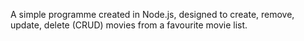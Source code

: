 A simple programme created in Node.js, designed to create, remove, update, delete (CRUD) movies from a favourite movie list.

